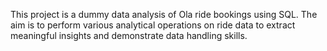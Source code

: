This project is a dummy data analysis of Ola ride bookings using SQL. The aim is to perform various analytical operations on ride data to extract meaningful insights and demonstrate data handling skills.

